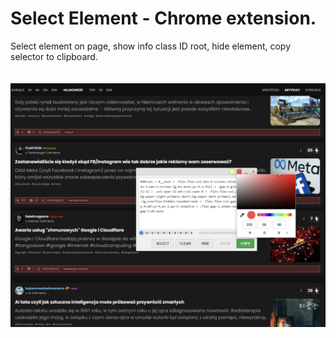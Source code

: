 # Select Element - Chrome extension.
Select element on page, show info class ID root, hide element, copy selector to clipboard.
<br>
<br>
<br>
![select](images/select2.png)
